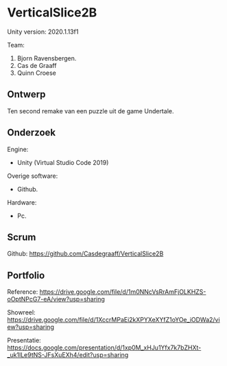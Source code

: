 # VerticalSlice2B
Unity version: 2020.1.13f1

Team:
1. Bjorn Ravensbergen.
2. Cas de Graaff
3. Quinn Croese

## Ontwerp
Ten second remake van een puzzle uit de game Undertale.

## Onderzoek
Engine:
- Unity (Virtual Studio Code 2019)

Overige software:
- Github.

Hardware:
- Pc.

## Scrum
Github: https://github.com/Casdegraaff/VerticalSlice2B 

## Portfolio
Reference: https://drive.google.com/file/d/1m0NNcVsRrAmFjOLKHZS-oOptNPcG7-eA/view?usp=sharing

Showreel: https://drive.google.com/file/d/1XccrMPaEi2kXPYXeXYfZ1oYOe_iODWa2/view?usp=sharing

Presentatie: https://docs.google.com/presentation/d/1xp0M_xHJu1Yfx7k7bZHXt-_uk1lLe9tNS-JFsXuEXh4/edit?usp=sharing
